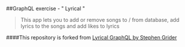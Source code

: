 ##GraphQL exercise - " Lyrical "

>This app lets you to add or remove songs to / from database, add lyrics to the songs and add likes to lyrics

####This repository is forked from
[Lyrical GraphQL by Stephen Grider](https://github.com/StephenGrider/Lyrical-GraphQL)